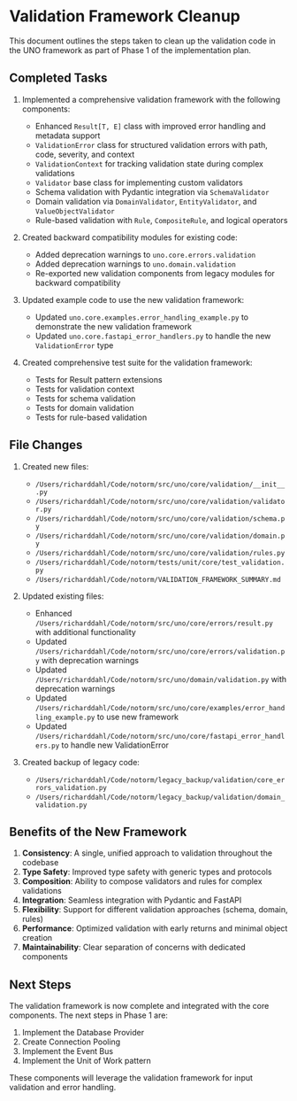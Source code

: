 # Validation Framework Cleanup

This document outlines the steps taken to clean up the validation code in the UNO framework as part of Phase 1 of the implementation plan.

## Completed Tasks

1. Implemented a comprehensive validation framework with the following components:
   - Enhanced `Result[T, E]` class with improved error handling and metadata support
   - `ValidationError` class for structured validation errors with path, code, severity, and context
   - `ValidationContext` for tracking validation state during complex validations
   - `Validator` base class for implementing custom validators
   - Schema validation with Pydantic integration via `SchemaValidator`
   - Domain validation via `DomainValidator`, `EntityValidator`, and `ValueObjectValidator`
   - Rule-based validation with `Rule`, `CompositeRule`, and logical operators

2. Created backward compatibility modules for existing code:
   - Added deprecation warnings to `uno.core.errors.validation`
   - Added deprecation warnings to `uno.domain.validation`
   - Re-exported new validation components from legacy modules for backward compatibility

3. Updated example code to use the new validation framework:
   - Updated `uno.core.examples.error_handling_example.py` to demonstrate the new validation framework
   - Updated `uno.core.fastapi_error_handlers.py` to handle the new `ValidationError` type

4. Created comprehensive test suite for the validation framework:
   - Tests for Result pattern extensions
   - Tests for validation context
   - Tests for schema validation
   - Tests for domain validation
   - Tests for rule-based validation

## File Changes

1. Created new files:
   - `/Users/richarddahl/Code/notorm/src/uno/core/validation/__init__.py`
   - `/Users/richarddahl/Code/notorm/src/uno/core/validation/validator.py`
   - `/Users/richarddahl/Code/notorm/src/uno/core/validation/schema.py`
   - `/Users/richarddahl/Code/notorm/src/uno/core/validation/domain.py`
   - `/Users/richarddahl/Code/notorm/src/uno/core/validation/rules.py`
   - `/Users/richarddahl/Code/notorm/tests/unit/core/test_validation.py`
   - `/Users/richarddahl/Code/notorm/VALIDATION_FRAMEWORK_SUMMARY.md`

2. Updated existing files:
   - Enhanced `/Users/richarddahl/Code/notorm/src/uno/core/errors/result.py` with additional functionality
   - Updated `/Users/richarddahl/Code/notorm/src/uno/core/errors/validation.py` with deprecation warnings
   - Updated `/Users/richarddahl/Code/notorm/src/uno/domain/validation.py` with deprecation warnings
   - Updated `/Users/richarddahl/Code/notorm/src/uno/core/examples/error_handling_example.py` to use new framework
   - Updated `/Users/richarddahl/Code/notorm/src/uno/core/fastapi_error_handlers.py` to handle new ValidationError

3. Created backup of legacy code:
   - `/Users/richarddahl/Code/notorm/legacy_backup/validation/core_errors_validation.py`
   - `/Users/richarddahl/Code/notorm/legacy_backup/validation/domain_validation.py`

## Benefits of the New Framework

1. **Consistency**: A single, unified approach to validation throughout the codebase
2. **Type Safety**: Improved type safety with generic types and protocols
3. **Composition**: Ability to compose validators and rules for complex validations
4. **Integration**: Seamless integration with Pydantic and FastAPI
5. **Flexibility**: Support for different validation approaches (schema, domain, rules)
6. **Performance**: Optimized validation with early returns and minimal object creation
7. **Maintainability**: Clear separation of concerns with dedicated components

## Next Steps

The validation framework is now complete and integrated with the core components. The next steps in Phase 1 are:

1. Implement the Database Provider
2. Create Connection Pooling
3. Implement the Event Bus
4. Implement the Unit of Work pattern

These components will leverage the validation framework for input validation and error handling.